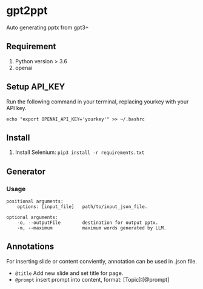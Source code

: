 # gpt2ppt
Auto generating pptx from gpt3+

## Requirement
1. Python version > 3.6
2. openai

## Setup API_KEY
Run the following command in your terminal, replacing yourkey with your API key.
```shell
echo "export OPENAI_API_KEY='yourkey'" >> ~/.bashrc
```

## Install
1. Install Selenium: `pip3 install -r requirements.txt`

## Generator
### Usage
```ssh
positional arguments:
    options: [input_file]   path/to/input_json_file.
    
optional arguments:
    -o, --outputFile        destination for output pptx.
    -m, --maximum           maximum words generated by LLM.
```
## Annotations
For inserting slide or content conviently, annotation can be used in .json file.

* `@title` Add new slide and set title for page.
* `@prompt` insert prompt into content, format: [Topic]:[@prompt] 





